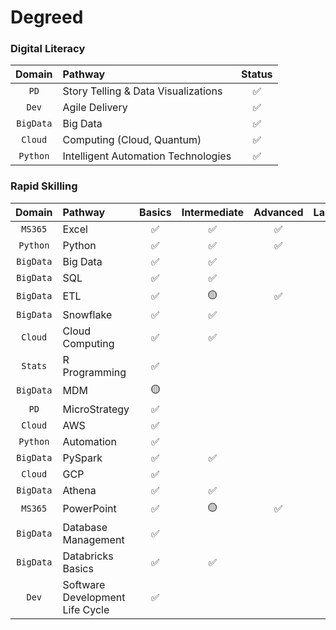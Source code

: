 # **Degreed**

### **Digital Literacy**

|**Domain**|**Pathway**|**Status**|
|:--------:|:---------|:-------------:|
| `PD` | Story Telling & Data Visualizations | ✅ |
| `Dev` | Agile Delivery | ✅ |
| `BigData` | Big Data | ✅ |
| `Cloud` | Computing (Cloud, Quantum) | ✅ |
| `Python` | Intelligent Automation Technologies | ✅ |


### **Rapid Skilling**

|**Domain**|**Pathway**|**Basics**|**Intermediate**|**Advanced**|**Labs**|
|:--------:|:---------|:---------:|:---------:|:--------:|:---------:|
| `MS365` | Excel | ✅ | ✅ | ✅ | |
| `Python` | Python | ✅ | ✅ | ✅ | |
| `BigData` | Big Data | ✅ | ✅ | | |
| `BigData` | SQL | ✅ | ✅ | | |
| `BigData` | ETL | ✅ | 🟡 | ✅ | |
| `BigData` | Snowflake | ✅ | ✅ | | |
| `Cloud` | Cloud Computing | ✅ | ✅ | | |
| `Stats` | R Programming | ✅ | | | |
| `BigData` | MDM | 🟡 | | | |
| `PD` | MicroStrategy | ✅ | | | |
| `Cloud` | AWS | ✅ | | | |
| `Python` | Automation | ✅ | | | |
| `BigData` | PySpark | ✅ | ✅ | | |
| `Cloud` | GCP | ✅ | | | |
| `BigData` | Athena | ✅ | ✅ | | |
| `MS365` | PowerPoint | ✅ | 🟡 | ✅ | |
| `BigData` | Database Management | ✅ | | |
| `BigData` | Databricks Basics | ✅ | ✅ | | |
| `Dev` | Software Development Life Cycle | ✅ | | | |